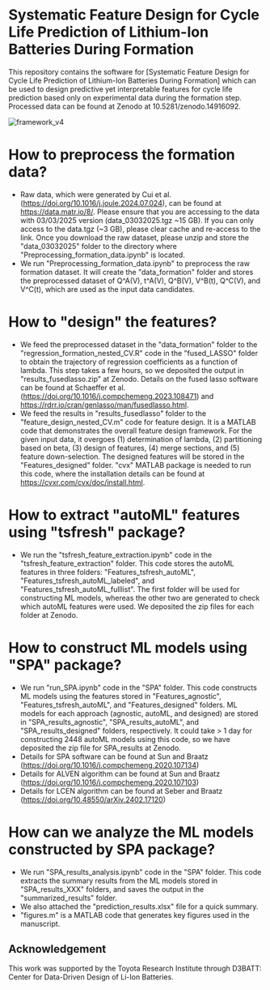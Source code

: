 # Systematic Feature Design for Cycle Life Prediction of Lithium-Ion Batteries During Formation

This repository contains the software for [Systematic Feature Design for Cycle Life Prediction of Lithium-Ion Batteries During Formation] which can be used to design predictive yet interpretable features for cycle life prediction based only on experimental data during the formation step. Processed data can be found at Zenodo at 10.5281/zenodo.14916092.

![framework_v4](https://github.com/user-attachments/assets/af8c1326-84ac-4f3c-b7e3-1031835772b9)

# How to preprocess the formation data?

* Raw data, which were generated by Cui et al. (https://doi.org/10.1016/j.joule.2024.07.024), can be found at https://data.matr.io/8/. Please ensure that you are accessing to the data with 03/03/2025 version (data_03032025.tgz ~15 GB). If you can only access to the data.tgz (~3 GB), please clear cache and re-access to the link. Once you download the raw dataset, please unzip and store the "data_03032025" folder to the directory where "Preprocessing_formation_data.ipynb" is located.
* We run "Preprocessing_formation_data.ipynb" to preprocess the raw formation dataset. It will create the "data_formation" folder and stores the preprocessed dataset of Q^A(V), t^A(V), Q^B(V), V^B(t), Q^C(V), and V^C(t), which are used as the input data candidates.
  
# How to "design" the features?

* We feed the preprocessed dataset in the "data_formation" folder to the "regression_formation_nested_CV.R" code in the "fused_LASSO" folder to obtain the trajectory of regression coefficients as a function of lambda. This step takes a few hours, so we deposited the output in "results_fusedlasso.zip" at Zenodo. Details on the fused lasso software can be found at Schaeffer et al. (https://doi.org/10.1016/j.compchemeng.2023.108471) and https://rdrr.io/cran/genlasso/man/fusedlasso.html.
* We feed the results in "results_fusedlasso" folder to the "feature_design_nested_CV.m" code for feature design. It is a MATLAB code that demonstrates the overall feature design framework. For the given input data, it overgoes (1) determination of lambda, (2) partitioning based on beta, (3) design of features, (4) merge sections, and (5) feature down-selection. The designed features will be stored in the "Features_designed" folder. "cvx" MATLAB package is needed to run this code, where the installation details can be found at https://cvxr.com/cvx/doc/install.html.

# How to extract "autoML" features using "tsfresh" package?

* We run the "tsfresh_feature_extraction.ipynb" code in the "tsfresh_feature_extraction" folder. This code stores the autoML features in three folders: "Features_tsfresh_autoML", "Features_tsfresh_autoML_labeled", and "Features_tsfresh_autoML_fulllist". The first folder will be used for constructing ML models, whereas the other two are generated to check which autoML features were used. We deposited the zip files for each folder at Zenodo.

# How to construct ML models using "SPA" package?

* We run "run_SPA.ipynb" code in the "SPA" folder. This code constructs ML models using the features stored in "Features_agnostic", "Features_tsfresh_autoML", and "Features_designed" folders. ML models for each approach (agnostic, autoML, and designed) are stored in "SPA_results_agnostic", "SPA_results_autoML", and "SPA_results_designed" folders, respectively. It could take > 1 day for constructing 2448 autoML models using this code, so we have deposited the zip file for SPA_results at Zenodo.
* Details for SPA software can be found at Sun and Braatz (https://doi.org/10.1016/j.compchemeng.2020.107134)
* Details for ALVEN algorithm can be found at Sun and Braatz (https://doi.org/10.1016/j.compchemeng.2020.107103)
* Details for LCEN algorithm can be found at Seber and Braatz (https://doi.org/10.48550/arXiv.2402.17120)

# How can we analyze the ML models constructed by SPA package?

* We run "SPA_results_analysis.ipynb" code in the "SPA" folder. This code extracts the summary results from the ML models stored in "SPA_results_XXX" folders, and saves the output in the "summarized_results" folder.
* We also attached the "prediction_results.xlsx" file for a quick summary.
* "figures.m" is a MATLAB code that generates key figures used in the manuscript.

## Acknowledgement

This work was supported by the Toyota Research Institute through D3BATT: Center for Data-Driven Design of Li-Ion Batteries.
